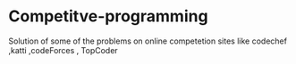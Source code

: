 # Competitve-programming
Solution of some of the problems on online competetion sites like codechef ,katti ,codeForces , TopCoder
